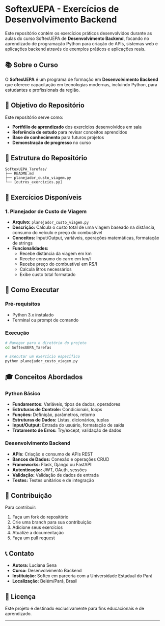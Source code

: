 # SoftexUEPA - Exercícios de Desenvolvimento Backend

Este repositório contém os exercícios práticos desenvolvidos durante as aulas do curso SoftexUEPA de **Desenvolvimento Backend**, focando no aprendizado de programação Python para criação de APIs, sistemas web e aplicações backend através de exemplos práticos e aplicações reais.

## 📚 Sobre o Curso

O **SoftexUEPA** é um programa de formação em **Desenvolvimento Backend** que oferece capacitação em tecnologias modernas, incluindo Python, para estudantes e profissionais da região.

## 🎯 Objetivo do Repositório

Este repositório serve como:
- **Portfólio de aprendizado** dos exercícios desenvolvidos em sala
- **Referência de estudo** para revisar conceitos aprendidos
- **Base de conhecimento** para futuros projetos
- **Demonstração de progresso** no curso

## 📁 Estrutura do Repositório

```
SoftexUEPA_Tarefas/
├── README.md
├── planejador_custo_viagem.py
└── [outros_exercicios.py]
```

## 🐍 Exercícios Disponíveis

### 1. Planejador de Custo de Viagem
- **Arquivo:** `planejador_custo_viagem.py`
- **Descrição:** Calcula o custo total de uma viagem baseado na distância, consumo do veículo e preço do combustível
- **Conceitos:** Input/Output, variáveis, operações matemáticas, formatação de strings
- **Funcionalidades:**
  - Recebe distância da viagem em km
  - Recebe consumo do carro em km/l
  - Recebe preço do combustível em R$/l
  - Calcula litros necessários
  - Exibe custo total formatado

## 🚀 Como Executar

### Pré-requisitos
- Python 3.x instalado
- Terminal ou prompt de comando

### Execução
```bash
# Navegar para o diretório do projeto
cd SoftexUEPA_Tarefas

# Executar um exercício específico
python planejador_custo_viagem.py
```

## 🎓 Conceitos Abordados

### Python Básico
- **Fundamentos:** Variáveis, tipos de dados, operadores
- **Estruturas de Controle:** Condicionais, loops
- **Funções:** Definição, parâmetros, retorno
- **Estruturas de Dados:** Listas, dicionários, tuplas
- **Input/Output:** Entrada do usuário, formatação de saída
- **Tratamento de Erros:** Try/except, validação de dados

### Desenvolvimento Backend
- **APIs:** Criação e consumo de APIs REST
- **Bancos de Dados:** Conexão e operações CRUD
- **Frameworks:** Flask, Django ou FastAPI
- **Autenticação:** JWT, OAuth, sessões
- **Validação:** Validação de dados de entrada
- **Testes:** Testes unitários e de integração

## 👥 Contribuição

Para contribuir:

1. Faça um fork do repositório
2. Crie uma branch para sua contribuição
3. Adicione seus exercícios
4. Atualize a documentação
5. Faça um pull request

## 📞 Contato

- **Autora:** Luciana Sena
- **Curso:** Desenvolvimento Backend
- **Instituição:** Softex em parceria com a Universidade Estadual do Pará
- **Localização:** Belém/Pará, Brasil

## 📄 Licença

Este projeto é destinado exclusivamente para fins educacionais e de aprendizado.

---

